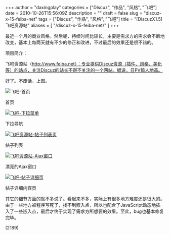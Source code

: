 +++
author = "daxingplay"
categories = ["Discuz", "作品", "风格", "飞吧"]
date = 2010-10-26T15:56:09Z
description = ""
draft = false
slug = "discuz-x-15-feiba-net"
tags = ["Discuz", "作品", "风格", "飞吧"]
title = "[DiscuzX1.5]飞吧资源站"
aliases = [
    "/discuz-x-15-feiba-net/"
]
+++


最近一个月的商业风格。然后呢，持续时间比较长，主要是需求方的需求会不断地改变，基本上每两天就有不少的修正和改进，不过最后的效果还是很不错的。

项目简介：

飞吧资源站（http://www.feiba.net）：专业提供Discuz资源（插件、风格、美化等）的站点，关注Discuz的站长不得不关注的一个网站。据说，日PV惊人地高。

好了。不废话，上图。

![](https://daxingplay.me/wp-content/uploads/2010/10/-首页-178x300.jpg "飞吧-首页")

首页

[![](https://daxingplay.me/wp-content/uploads/2010/10/-下拉菜单-300x207.jpg "飞吧-下拉菜单")](https://daxingplay.me/wp-content/uploads/2010/10/飞吧-下拉菜单.jpg)

下拉导航

[![](https://daxingplay.me/wp-content/uploads/2010/10/-漂亮的ajax窗口-139x300.jpg "飞吧资源站-帖子列表页")](https://daxingplay.me/wp-content/uploads/2010/10/飞吧资源站-漂亮的ajax窗口.jpg)

帖子列表

[![](https://daxingplay.me/wp-content/uploads/2010/10/-Ajax窗口-300x209.jpg "飞吧资源站-Ajax窗口")](https://daxingplay.me/wp-content/uploads/2010/10/飞吧资源站-Ajax窗口.jpg)

漂亮的Ajax窗口

[![](https://daxingplay.me/wp-content/uploads/2010/10/-帖子详细页1-221x300.jpg "飞吧-帖子详细页")](https://daxingplay.me/wp-content/uploads/2010/10/飞吧-帖子详细页1.jpg)

帖子详细内容页

其它的细节方面的就不多说了。看起来不多，实际上有很多地方难度还是很大的。由于一些地方被程序写死了，找不到嵌入点，所以也配合了JavaScript动态地插入了一些嵌入点，最后才终于实现了需求方所想要的效果。至此，bug也基本修复完毕。

 (2189)


